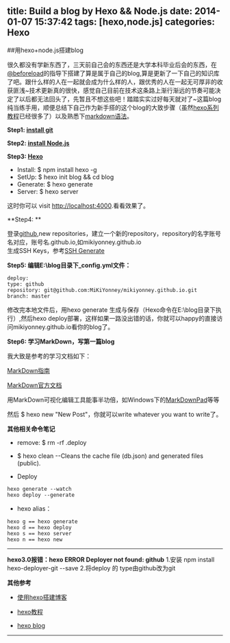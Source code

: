 title: Build a blog by Hexo && Node.js
date: 2014-01-07 15:37:42
tags: [hexo,node.js]
categories: Hexo
---

##用hexo+node.js搭建blog

很久都没有学新东西了，三天前自己会的东西还是大学本科毕业后会的东西，在[@beforeload](http://beforeload.github.io/)的指导下搭建了算是属于自己的blog,算是更新了一下自己的知识库了吧。跟什么样的人在一起就会成为什么样的人，跟优秀的人在一起无可厚非的收获匪浅~技术更新真的很快，感觉自己目前在技术这条路上渐行渐远的节奏可能决定了以后都无法回头了，先暂且不想这些吧！踏踏实实过好每天就对了~这篇blog纯当练手用，顺便总结下自己作为新手搭的这个blog的大致步骤（虽然[hexo系列教程](http://zipperary.com/categories/hexo/)已经很多了）以及熟悉下[markdown语法](http://wowubuntu.com/markdown/)。       
<!-- more -->

**Step1: [install git](http://code.google.com/p/msysgit/)**

**Step2: [install Node.js](http://nodejs.org/)**

**Step3: [Hexo](http://zespia.tw/hexo/)**

- Install:   $ npm install hexo -g 
- SetUp:     $ hexo init blog && cd blog
- Generate:  $ hexo generate     
- Server:    $ hexo server

这时你可以 visit <http://localhost:4000>.看看效果了。

**Step4: **

登录[github](https://github.com/),new repositories，建立一个新的repository，repository的名字账号名对应，账号名.github.io,如mikiyonney.github.io              
生成SSH Keys，参考[SSH Generate](https://help.github.com/articles/generating-ssh-keys)

**Step5: 编辑E:\blog目录下_config.yml文件：**
```
deploy:
type: github
repository: git@github.com:MiKiYonney/mikiyonney.github.io.git
branch: master
```
修改完本地文件后，用hexo generate 生成与保存（Hexo命令在E:\blog目录下执行）,然后hexo deploy部署，这样如果一路没出错的话，你就可以happy的直接访问mikiyonney.github.io看你的blog了。
	
**Step6: 学习MarkDown，写第一篇blog**

我大致是参考的学习文档如下：

[MarkDown指南](http://zipperary.com/2013/05/22/introduction-to-markdown/)

[MarkDown官方文档](http://wowubuntu.com/markdown/)

用MarkDown可视化编辑工具能事半功倍，如Windows下的[MarkDownPad](http://markdownpad.com/)等等

然后 $ hexo new "New Post"，你就可以write whatever you want to write了。

**其他相关命令笔记**

- remove: $ rm -rf .deploy

- $ hexo clean  --Cleans the cache file (db.json) and generated files (public).

- Deploy

```
hexo generate --watch
hexo deploy --generate
```

- hexo alias：

```
hexo g == hexo generate
hexo d == hexo deploy
hexo s == hexo server
hexo n == hexo new
```
---

**hexo3.0报错：hexo ERROR Deployer not found: github**
1.安装 npm install hexo-deployer-git --save
2.将deploy 的 type由github改为git

**其他参考**

- [使用hexo搭建博客](http://yangjian.me/workspace/building-blog-with-hexo/)

- [hexo教程](http://sys.la/2013/09/07/hexo/)

- [hexo blog](http://jiabin.tk/2013/06/21/using-hexo-as-blog-platform/)


---



